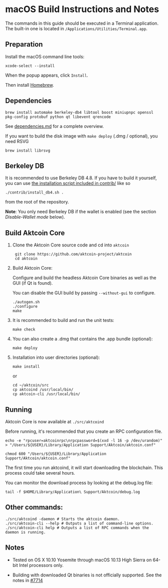 macOS Build Instructions and Notes
====================================
The commands in this guide should be executed in a Terminal application.
The built-in one is located in `/Applications/Utilities/Terminal.app`.

Preparation
-----------
Install the macOS command line tools:

`xcode-select --install`

When the popup appears, click `Install`.

Then install [Homebrew](https://brew.sh).

Dependencies
----------------------

    brew install automake berkeley-db4 libtool boost miniupnpc openssl pkg-config protobuf python qt libevent qrencode

See [dependencies.md](dependencies.md) for a complete overview.

If you want to build the disk image with `make deploy` (.dmg / optional), you need RSVG

    brew install librsvg

Berkeley DB
-----------
It is recommended to use Berkeley DB 4.8. If you have to build it yourself,
you can use [the installation script included in contrib/](/contrib/install_db4.sh)
like so

```shell
./contrib/install_db4.sh .
```

from the root of the repository.

**Note**: You only need Berkeley DB if the wallet is enabled (see the section *Disable-Wallet mode* below).

Build Aktcoin Core
------------------------

1. Clone the Aktcoin Core source code and cd into `aktcoin`

        git clone https://github.com/aktcoin-project/aktcoin
        cd aktcoin

2.  Build Aktcoin Core:

    Configure and build the headless Aktcoin Core binaries as well as the GUI (if Qt is found).

    You can disable the GUI build by passing `--without-gui` to configure.

        ./autogen.sh
        ./configure
        make

3.  It is recommended to build and run the unit tests:

        make check

4.  You can also create a .dmg that contains the .app bundle (optional):

        make deploy

5.  Installation into user directories (optional):

        make install

    or

        cd ~/aktcoin/src
        cp aktcoind /usr/local/bin/
        cp aktcoin-cli /usr/local/bin/

Running
-------

Aktcoin Core is now available at `./src/aktcoind`

Before running, it's recommended that you create an RPC configuration file.

    echo -e "rpcuser=aktcoinrpc\nrpcpassword=$(xxd -l 16 -p /dev/urandom)" > "/Users/${USER}/Library/Application Support/Aktcoin/aktcoin.conf"

    chmod 600 "/Users/${USER}/Library/Application Support/Aktcoin/aktcoin.conf"

The first time you run aktcoind, it will start downloading the blockchain. This process could take several hours.

You can monitor the download process by looking at the debug.log file:

    tail -f $HOME/Library/Application\ Support/Aktcoin/debug.log

Other commands:
-------

    ./src/aktcoind -daemon # Starts the aktcoin daemon.
    ./src/aktcoin-cli --help # Outputs a list of command-line options.
    ./src/aktcoin-cli help # Outputs a list of RPC commands when the daemon is running.

Notes
-----

* Tested on OS X 10.10 Yosemite through macOS 10.13 High Sierra on 64-bit Intel processors only.

* Building with downloaded Qt binaries is not officially supported. See the notes in [#7714](https://github.com/bitcoin/bitcoin/issues/7714)
